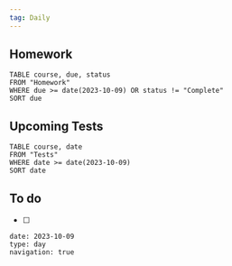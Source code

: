 ```yaml
---
tag: Daily
---
```

## Homework
```dataview
TABLE course, due, status
FROM "Homework" 
WHERE due >= date(2023-10-09) OR status != "Complete"
SORT due
```
## Upcoming Tests
```dataview
TABLE course, date
FROM "Tests" 
WHERE date >= date(2023-10-09)
SORT date
```
## To do
- [ ] 

```gEvent
date: 2023-10-09
type: day
navigation: true
```